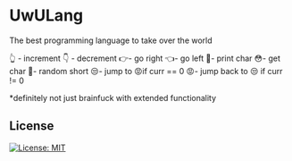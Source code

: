 # UwULang

The best programming language to take over the world

👆 - increment
👇 - decrement
👉- go right
👈- go left
🥺- print char
😳- get char
🥴- random short
😒- jump to 😡if curr == 0
😡- jump back to 😒 if curr != 0

\*definitely not just brainfuck with extended functionality



## License

[![License: MIT](https://img.shields.io/badge/License-MIT-blue.svg)](https://opensource.org/licenses/MIT) 
